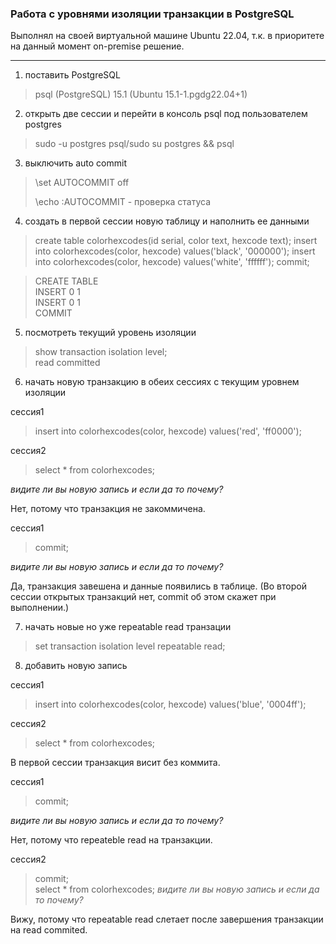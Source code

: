 ### Работа с уровнями изоляции транзакции в PostgreSQL
Выполнял на своей виртуальной машине Ubuntu 22.04, т.к. в приоритете на данный момент on-premise решение.
___
1. поставить PostgreSQL
>psql (PostgreSQL) 15.1 (Ubuntu 15.1-1.pgdg22.04+1)
2. открыть две сессии и перейти в консоль psql под пользователем postgres
>sudo -u postgres psql/sudo su postgres && psql
3. выключить auto commit 
> \set AUTOCOMMIT off
> 
> \echo :AUTOCOMMIT - проверка статуса
4. создать в первой сессии новую таблицу и наполнить ее данными 
>create table colorhexcodes(id serial, color text, hexcode text); insert into colorhexcodes(color, hexcode) values('black', '000000'); insert into colorhexcodes(color, hexcode) values('white', 'ffffff'); commit;

>CREATE TABLE  
INSERT 0 1  
INSERT 0 1  
COMMIT

5. посмотреть текущий уровень изоляции
>show transaction isolation level;   
>read committed

6. начать новую транзакцию в обеих сессиях с текущим уровнем изоляции  

сессия1
>insert into colorhexcodes(color, hexcode) values('red', 'ff0000');

сессия2
>select * from colorhexcodes;

*видите ли вы новую запись и если да то почему?*  

Нет, потому что транзакция не закоммичена.

сессия1
>commit;

*видите ли вы новую запись и если да то почему?*

Да, транзакция завешена и данные появились в таблице. (Во второй сессии открытых транзакций нет, commit об этом скажет при выполнении.)

7. начать новые но уже repeatable read транзации  
>set transaction isolation level repeatable read;

8. добавить новую запись 

сессия1
>insert into colorhexcodes(color, hexcode) values('blue', '0004ff');

сессия2
>select * from colorhexcodes;

В первой сессии транзакция висит без коммита.

сессия1
>commit;

*видите ли вы новую запись и если да то почему?*

Нет, потому что repeateble read на транзакции.

сессия2
>commit;  
>select * from colorhexcodes;
*видите ли вы новую запись и если да то почему?* 

Вижу, потому что repeatable read слетает после завершения транзакции на read commited.
